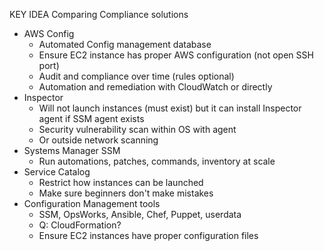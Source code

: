 KEY IDEA Comparing Compliance solutions
- AWS Config
  - Automated Config management database
  - Ensure EC2 instance has proper AWS configuration (not open SSH port)
  - Audit and compliance over time (rules optional)
  - Automation and remediation with CloudWatch or directly
- Inspector
  - Will not launch instances (must exist) but it can install Inspector agent if SSM agent exists
  - Security vulnerability scan within OS with agent
  - Or outside network scanning
- Systems Manager SSM
  - Run automations, patches, commands, inventory at scale
- Service Catalog
  - Restrict how instances can be launched
  - Make sure beginners don't make mistakes
- Configuration Management tools
  - SSM, OpsWorks, Ansible, Chef, Puppet, userdata
  - Q: CloudFormation?
  - Ensure EC2 instances have proper configuration files
